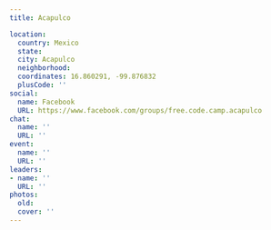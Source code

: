 ```yaml
---
title: Acapulco

location:
  country: Mexico
  state: 
  city: Acapulco
  neighborhood: 
  coordinates: 16.860291, -99.876832
  plusCode: ''
social:
  name: Facebook
  URL: https://www.facebook.com/groups/free.code.camp.acapulco
chat:
  name: ''
  URL: ''
event:
  name: ''
  URL: ''
leaders:
- name: ''
  URL: ''
photos:
  old: 
  cover: ''
---
```

